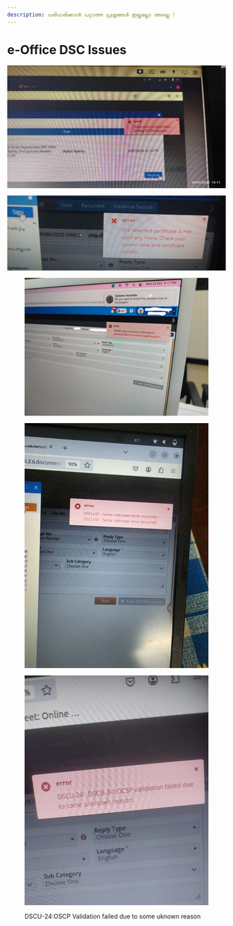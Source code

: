 ```yaml
---
description: പരിഹരിക്കാൻ പറ്റാത്ത പ്രശ്നങ്ങൾ ഇല്ലല്ലോ അല്ലെ !
---
```


# e-Office DSC Issues&#x20;

![OSCP Response error](../.gitbook/assets/dsc_error1.jpeg)

![](../.gitbook/assets/dsc_error2.jpeg)

<figure><img src="../.gitbook/assets/dscerror2.jpeg" alt=""><figcaption></figcaption></figure>

<figure><img src="../.gitbook/assets/dscerror1.jpeg" alt=""><figcaption></figcaption></figure>



<figure><img src="../.gitbook/assets/oscp.jpeg" alt=""><figcaption><p>DSCU-24:OSCP Validation failed due to some uknown reason</p></figcaption></figure>

